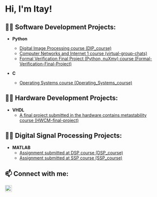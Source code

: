 <h1>Hi, I'm Itay!</h1>

<h2>👨‍💻 Software Development Projects:</h2>

- <b>Python</b>
  - [Digital Image Processing course (DIP_course)](https://github.com/Itay-Goldberg/DIP_course)
  - [Computer Networks and Internet 1 course (virtual-group-chats)](https://github.com/Itay-Goldberg/virtual-group-chats)
  - [Formal Verification Final Project (Python, nuXmv) course (Formal-Verification-Final-Project)](https://github.com/Itay-Goldberg/Formal-Verification-Final-Project)

- <b>C</b>
  - [Operating Systems course (Operating_Systems_course)](https://github.com/Itay-Goldberg/Operating_Systems_course)
 
<h2>👨‍💻 Hardware Development Projects:</h2>

- <b>VHDL</b>
  - [A final project submitted in the hardware contains metastability course (HWCM-final-project)](https://github.com/Itay-Goldberg/HWCM-final-project)
 

<h2>👨‍💻 Digital Signal Processing Projects:</h2>

- <b>MATLAB</b>
  - [Assignment submitted at DSP course (DSP_course)](https://github.com/Itay-Goldberg/DSP_course)
  - [Assignment submitted at SSP course (SSP_course)](https://github.com/Itay-Goldberg/SSP_course)


<h2> 📫 Connect with me:</h2>

[<img align="left" alt="Itay Goldberg | LinkedIn" width="22px" src="https://cdn.jsdelivr.net/npm/simple-icons@v3/icons/linkedin.svg" />][linkedin]

[linkedin]: https://linkedin.com/in/itay-goldberg-027033213

<!--
**joshmadakor1/joshmadakor1** is a ✨ _special_ ✨ repository because its `README.md` (this file) appears on your GitHub profile.

Here are some ideas to get you started:

- 🔭 I’m currently working on ...
- 🌱 I’m currently learning ...
- 👯 I’m looking to collaborate on ...
- 🤔 I’m looking for help with ...
- 💬 Ask me about ...
- 📫 How to reach me: ...
- 😄 Pronouns: ...
- ⚡ Fun fact: ...
-->
